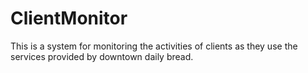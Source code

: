 # ClientMonitor
This is a system for monitoring the activities of clients as they use the services provided by downtown daily bread.
